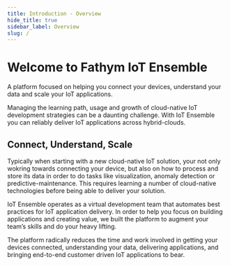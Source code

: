 ```yaml
---
title: Introduction - Overview
hide_title: true
sidebar_label: Overview
slug: /
---
```


# Welcome to Fathym IoT Ensemble

A platform focused on helping you connect your devices, understand your data and scale your IoT applications.

Managing the learning path, usage and growth of cloud-native IoT development strategies can be a daunting challenge. With IoT Ensemble you can reliably deliver IoT applications across hybrid-clouds.

## Connect, Understand, Scale

Typically when starting with a new cloud-native IoT solution, your not only wokring towards connecting your device, but also on how to process and store its data in order to do tasks like visualization, anomaly detection or predictive-maintenance.  This requires learning a number of cloud-native technologies before being able to deliver your solution.

IoT Ensemble operates as a virtual development team that automates best practices for IoT application delivery.  In order to help you focus on building applications and creating value, we built the platform to augment your team’s skills and do your heavy lifting.

The platform radically reduces the time and work involved in getting your devices connected, understanding your data, delivering applications, and bringing end-to-end customer driven IoT applications to bear.
